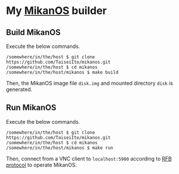 # My [MikanOS](https://github.com/uchan-nos/mikanos) builder

## Build MikanOS

Execute the below commands.

```
/somewhere/in/the/host $ git clone https://github.com/TaiseiIto/mikanos.git
/somewhere/in/the/host $ cd mikanos
/somewhere/in/the/host/mikanos $ make build
```

Then, the MikanOS image file `disk.img` and mounted directory `disk` is generated.

## Run MikanOS

Execute the below commands.

```
/somewhere/in/the/host $ git clone https://github.com/TaiseiIto/mikanos.git
/somewhere/in/the/host $ cd mikanos
/somewhere/in/the/host/mikanos $ make run
```

Then, connect from a VNC client to `localhost:5900` according to [RFB protocol](https://datatracker.ietf.org/doc/html/rfc6143) to operate MikanOS.

